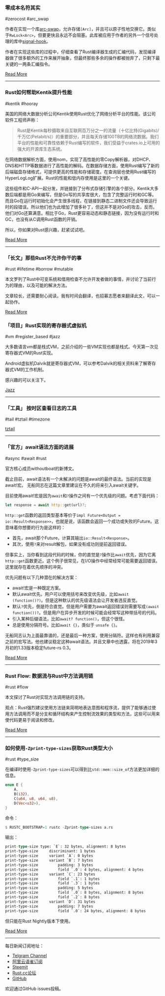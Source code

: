 ### 零成本名符其实

#zerocost #arc_swap

作者在实现一个库[arc-swap](https://github.com/vorner/arc-swap)，允许存储`[Arc]`，并且可以原子性地交换它。类似于`RwLock<Arc>`，但要更快且永远不会阻塞。此库被应用于作者的另外一个信号处理的库中[signal-hook](https://github.com/vorner/signal-hook)。

作者在实现这些库的过程中，仔细查看了Rust编译器生成的汇编代码，发现编译器做了很多额外的工作来展开抽象，但最终那些多余的操作都被抛弃了，只剩下最关键的一两条汇编指令。

[Read More](https://vorner.github.io/2018/11/11/truly-zero-cost.html)

---

### Rust如何帮助Kentik提升性能

#kentik #hooray

美国的网络大数据分析公司Kentik使用Rust优化了网络分析平台的性能。该公司软件工程师声称：

> Rust是Kentik每秒摄取来自互联网百万分之一的流量（十亿比特(Gigabits)/千万亿(Petabit/s)）的重要部分，并且每天存储100TB的网络流数据。我们平台的性能和可靠性依赖于Rust编写的软件，我们受益于crates.io上可用的强大的开源库生态系统。

在网络数据解析方面，使用nom，实现了高性能的零Copy解析器，对DHCP、DNS和HTTP等数据进行了高性能的解码。在数据存储方面，使用Rust编写了新的后端磁盘存储格式，可提供更高的性能和存储密度。在查询层也使用Rust编写的HyperLogLog扩展。Rust的性能和低内存使用是这里的一个关键。

这些组件和C-API一起分发，并链接到了分布式存储引擎的各个部分。Kentik大多数后端都是用Go来编写，但是Go写的共享库很大，包含了完整运行时和GC等。而且Go在运行时初始化会产生很多线程，在链接到静态二进制文件还会导致运行时的段错误。所以他们也为此增加了很多补丁，但这并不是对Go的攻击，反而，他们对Go还算满意。相比于Go，Rust更容易动态和静态链接，因为没有运行时和GC，也没有从C调用Rust函数的开销。

所以，你如果对Rust感兴趣，赶紧试试吧。

[Read More](https://www.kentik.com/blog/under-the-hood-how-rust-helps-keep-kentik's-performance-on-high/)

---

### 「长文」那些Rust不允许你干的事

#rust #lifetime #borrow #mutable

本文罗列了Rust中可变系统和借用检查不允许开发者做的事情，并讨论了当前行为的理由，以及可能的解决方法。

文章较长，还需要耐心阅读。我有时间会翻译，也招募志愿者来翻译此文，可以一起协作。

[Read More](https://medium.com/@GolDDranks/things-rust-doesnt-let-you-do-draft-f596a3c740a5)

### 「项目」Rust实现的寄存器式虚拟机 

#vm #register_based #jazz

大多数语言vm都是栈式VM，之前介绍的一些VM实现也都是栈式。今天第一次见寄存器式VM的Rust实现。

Android虚拟机Dalvik就是寄存器式VM，可以参考Dalvik的相关资料来了解寄存器式VM的工作机制。

感兴趣的可以关注下。

[Jazz](https://github.com/playXE/Jazz)

---

### 「工具」 按时区查看日志的工具

#tail #tztail #timezone

[tztail](https://github.com/thecasualcoder/tztail)

---

### 「官方」await语法方面的进展

#async #await #rust

官方核心成员withoutboat的新博文。

截止目前，await语法有一个未解决的问题是await的最终语法。当前的实现是await!宏。 无船同志在这篇文章里建议在不久的将来引入await关键字。

目前使用await!宏是因为`await`和`?`操作之间有一个优先级的问题。考虑下面代码：

```rust
let response = await http::get(url)?;
```

`http::get`函数的返回类型基本等价于`impl Future<Output = io::Result<Response>>`，也就是说，该函数会返回一个成功或失败的Future。这意味着你想要的行为是这样的：

- 首先，await那个Future，计算其输出`io::Result<Response>`。
- 其次，使用`?`来对result解包，如果没有成功则提前返回错误。

但事实上，当你看到这段代码的时候，你的直觉是`?`操作比`await`优先，因为它离`http::get`函数更近。这个例子很常见，在I/O操作中经常经常可能需要返回错误。这里就存在着优先顺序的冲突。

优先问题有以下几种潜在的解决方案：

- await!宏是一种既定方案。
- 默认await优先。用户可以使用括号来改变优先级，比如`await (function()?)`。但是这种默认的优先级语法会让开发者违反直觉。
- 默认`?`优先，倒是符合直觉。但是用户需要为await返回错误则需要写成`(await function())?`。但是用户在异步开发的时候可能会经常写这种带括号的代码。
- 引入某种后缀语法，比如`await? function()`，但这个很怪。
- 总是使用分隔符号。比如`await {}`，类似于 `unsafe {}`。

无船同志认为上面最靠谱的，还是最后一种方案，使用分隔符。这样也有利用兼容之前的宏写法。他也建议稳定这种await语法。并且文章中也透露，将在2019年3月初的1.33版本稳定future-rs 0.3。

[Read More](https://boats.gitlab.io/blog/post/await-syntax/)

---

### Rust Flow: 数据流与Rust中方法调用链

#rust #flow

本文探讨了Rust对实现方法调用链的支持。

观点：Rust强烈建议使用方法链来简明地表达意图和程序流，提供了能够通过使用方法调用而不是分支和循环结构来产生控制流效果的类型和方法，这些可以用来使代码更易于阅读和修改。

[Read More](https://myrrlyn.net/blog/misc/rust-flow)

---

### 如何使用`-Zprint-type-sizes`获取Rust类型大小

#rust #type_size

在编译时使用`-Zprint-type-sizes`可以得到比`std::mem::size_of`方法更加详细的信息。

```rust
enum E {
    A,
    B(i32),
    C(u64, u8, u64, u8),
    D(Vec<u32>),
}
```

命令：

```rust
$ RUSTC_BOOTSTRAP=1 rustc -Zprint-type-sizes a.rs
```

输出：

```rust
print-type-size type: `E`: 32 bytes, alignment: 8 bytes
print-type-size     discriminant: 1 bytes
print-type-size     variant `A`: 0 bytes
print-type-size     variant `B`: 7 bytes
print-type-size         padding: 3 bytes
print-type-size         field `.0`: 4 bytes, alignment: 4 bytes
print-type-size     variant `C`: 23 bytes
print-type-size         field `.1`: 1 bytes
print-type-size         field `.3`: 1 bytes
print-type-size         padding: 5 bytes
print-type-size         field `.0`: 8 bytes, alignment: 8 bytes
print-type-size         field `.2`: 8 bytes
print-type-size     variant `D`: 31 bytes
print-type-size         padding: 7 bytes
print-type-size         field `.0`: 24 bytes, alignment: 8 bytes
```

但只能在Rust Nightly版本下使用。

[Read More](https://blog.mozilla.org/nnethercote/2018/11/09/how-to-get-the-size-of-rust-types-with-zprint-type-sizes/)

---

每日新闻订阅地址：

- [Telgram Channel](https://t.me/rust_daily_news )
- [阿里云语雀订阅](https://www.yuque.com/chaosbot/rustnews)
- [Steemit](https://steemit.com/@blackanger)
- [Rust.cc论坛](https://rust.cc)
- [GitHub](https://github.com/RustStudy/rust_daily_news)

欢迎通过GitHub issues投稿。